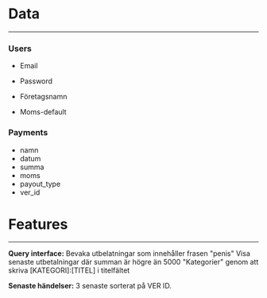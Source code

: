 # Data
------

### Users
- Email
- Password

- Företagsnamn
- Moms-default


### Payments
- namn
- datum
- summa
- moms
- payout_type
- ver_id

# Features
----------
**Query interface:**
Bevaka utbelatningar som innehåller frasen "penis" Visa senaste utbetalningar där summan är högre än 5000
"Kategorier" genom att skriva [KATEGORI]:[TITEL] i titelfältet


**Senaste händelser:**
3 senaste sorterat på VER ID.

